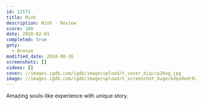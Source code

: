 ```yaml
---
id: 12571
title: Nioh
description: Nioh - Review
score: 100
date: 2018-02-01
completed: true
goty:
  - Bronze
modified_date: 2024-08-16
screenshots: []
videos: []
cover: //images.igdb.com/igdb/image/upload/t_cover_big/co20xg.jpg
image: //images.igdb.com/igdb/image/upload/t_screenshot_huge/kdqodedr8zwnweddu63y.jpg
---
```

Amazing souls-like experience with unique story.